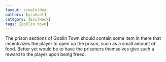 ```yaml
---
layout: singleidea
authors: [arahael]
category: [EvilHack]
tags: [goblin town]
---
```

The prison sections of Goblin Town should contain some item in there that
incentivizes the player to open up the prison, such as a small amount of food.
Better yet would be to have the prisoners themselves give such a reward to the
player upon being freed.
